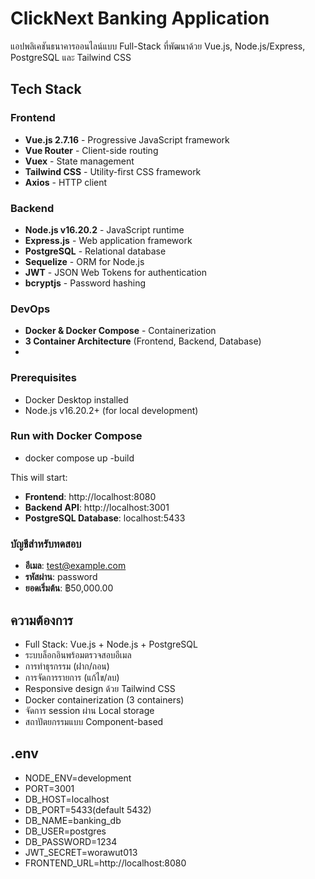 # ClickNext Banking Application

แอปพลิเคชันธนาคารออนไลน์แบบ Full-Stack ที่พัฒนาด้วย Vue.js, Node.js/Express, PostgreSQL และ Tailwind CSS

## Tech Stack

### Frontend
- **Vue.js 2.7.16** - Progressive JavaScript framework
- **Vue Router** - Client-side routing
- **Vuex** - State management
- **Tailwind CSS** - Utility-first CSS framework
- **Axios** - HTTP client

### Backend
- **Node.js v16.20.2** - JavaScript runtime
- **Express.js** - Web application framework
- **PostgreSQL** - Relational database
- **Sequelize** - ORM for Node.js
- **JWT** - JSON Web Tokens for authentication
- **bcryptjs** - Password hashing

### DevOps
- **Docker & Docker Compose** - Containerization
- **3 Container Architecture** (Frontend, Backend, Database)
- 
### Prerequisites
- Docker Desktop installed
- Node.js v16.20.2+ (for local development)


### Run with Docker Compose
- docker compose up -build

This will start:
- **Frontend**: http://localhost:8080
- **Backend API**: http://localhost:3001
- **PostgreSQL Database**: localhost:5433


### บัญชีสำหรับทดสอบ
- **อีเมล**: test@example.com
- **รหัสผ่าน**: password
- **ยอดเริ่มต้น**: ฿50,000.00


## ความต้องการ

- Full Stack: Vue.js + Node.js + PostgreSQL
- ระบบล็อกอินพร้อมตรวจสอบอีเมล
- การทำธุรกรรม (ฝาก/ถอน)
- การจัดการรายการ (แก้ไข/ลบ)
- Responsive design ด้วย Tailwind CSS
- Docker containerization (3 containers)
- จัดการ session ผ่าน Local storage
- สถาปัตยกรรมแบบ Component-based

## .env
- NODE_ENV=development
- PORT=3001
- DB_HOST=localhost
- DB_PORT=5433(default 5432)
- DB_NAME=banking_db
- DB_USER=postgres
- DB_PASSWORD=1234
- JWT_SECRET=worawut013
- FRONTEND_URL=http://localhost:8080
